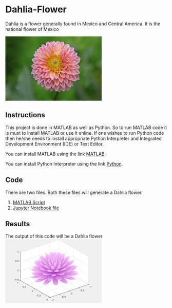 # Dahlia-Flower
Dahlia is a flower generally found in Mexico and Central America. It is the national flower of Mexico

<img src="https://github.com/adarshkashyap15/Dahlia-Flower/blob/main/Dahlia.jpg" alt="Project Logo" width="300" height="200" />

## Instructions
This project is done in MATLAB as well as Python. So to run MATLAB code it is must to install MATLAB or use it online. If one wishes to run Python code then he/she needs to install appropriate Python Interpreter and Integrated Development Environment (IDE) or Text Editor.

You can install MATLAB using the link [MATLAB](https://www.mathworks.com/products/matlab.html).

You can install Python Interpreter using the link [Python](https://www.python.org/downloads/).

## Code
There are two files. Both these files will generate a Dahlia flower.

1. [MATLAB Script](https://github.com/adarshkashyap15/Dahlia-Flower/blob/main/Dahlia_flower.m)
2. [Jupyter Notebook file](https://github.com/adarshkashyap15/Dahlia-Flower/blob/main/Dahlia_flower.ipynb)

## Results
The output of this code will be a Dahlia flower
<img src="https://github.com/adarshkashyap15/Dahlia-Flower/blob/main/Dahlia%20output.JPG" alt="Output" width="300" height="200" />



